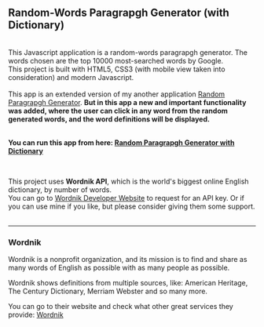 ## Random-Words Paragrapgh Generator (with Dictionary)

<br/>
This Javascript application is a random-words paragrapgh generator. The words chosen are the top 10000 most-searched words by Google. 
<br/>
This project is built with HTML5, CSS3 (with mobile view taken into consideration) and modern Javascript.
<br/><br/>
This app is an extended version of my another application <a href="https://github.com/ahmed-alawi-ba/Random-Paragraph-Generator">Random Paragrapgh Generator</a>. <strong>But in this app a new and important functionality was added, where the user can click in any word from the random generated words, and the word definitions will be displayed.</strong>
<br/><br/>


**You can run this app from here: [Random Paragrapgh Generator with Dictionary](https://ahmed-alawi-ba.github.io/Random-Paragraph-Generator-with-Dictionary/)**

<br/>

This project uses **Wordnik API**, which is the world's biggest online English dictionary, by number of words.
<br/>
You can go to [Wordnik Developer Website](https://developer.wordnik.com/) to request for an API key. Or if you can use mine if you like, but please consider giving them some support.
<br/><br/>

-------------------

### Wordnik

Wordnik is a nonprofit organization, and its mission is to find and share as many words of English as possible with as many people as possible.

Wordnik shows definitions from multiple sources, like: American Heritage, The Century Dictionary, Merriam Webster and so many more.

You can go to their website and check what other great services they provide: [Wordnik](https://www.wordnik.com/)

